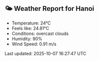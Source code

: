 <!-- WEATHER-START -->
## 🌤 Weather Report for Hanoi

- Temperature: 24°C
- Feels like: 24.81°C
- Conditions: overcast clouds
- Humidity: 90%
- Wind Speed: 0.91 m/s

Last updated: 2025-10-07 16:27:47 UTC
<!-- WEATHER-END -->

